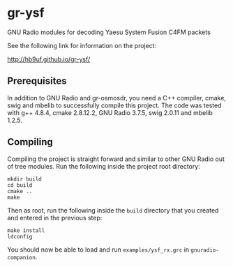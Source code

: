 # gr-ysf
GNU Radio modules for decoding Yaesu System Fusion C4FM packets

See the following link for information on the project:

http://hb9uf.github.io/gr-ysf/

## Prerequisites

In addition to GNU Radio and gr-osmosdr, you need a C++ compiler, cmake, swig
and mbelib to successfully compile this project. The code was tested with g++
4.8.4, cmake 2.8.12.2, GNU Radio 3.7.5, swig 2.0.11 and mbelib 1.2.5.

## Compiling
Compiling the project is straight forward and similar to other GNU Radio out of
tree modules. Run the following inside the project root directory:

```
mkdir build
cd build
cmake ..
make
```

Then as root, run the following inside the `build` directory that you created
and entered in the previous step:

```
make install
ldconfig
```

You should now be able to load and run `examples/ysf_rx.grc` in
`gnuradio-companion`.
